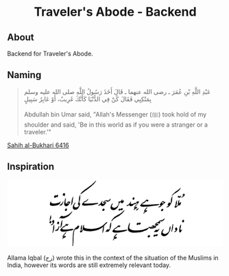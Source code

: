 <div align="center">

# Traveler's Abode - Backend

</div>

## About

Backend for Traveler's Abode.

## Naming

> عَبْدِ اللَّهِ بْنِ عُمَرَ ـ رضى الله عنهما ـ قَالَ أَخَذَ رَسُولُ اللَّهِ صلى الله عليه وسلم بِمَنْكِبِي فَقَالَ كُنْ فِي الدُّنْيَا كَأَنَّكَ غَرِيبٌ، أَوْ عَابِرُ سَبِيلٍ
> 
> Abdullah bin Umar said, "Allah's Messenger (ﷺ) took hold of my shoulder and said, 'Be in this world as if you were a stranger or a traveler.'"

[Sahih al-Bukhari 6416](https://sunnah.com/bukhari:6416)

## Inspiration

![](.github/assets/ijazat.gif)

Allama Iqbal (رح) wrote this in the context of the situation of the Muslims in India, however its words are still extremely relevant today. 